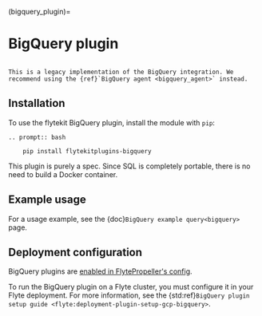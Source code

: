 (bigquery_plugin)=

# BigQuery plugin

```{note}

This is a legacy implementation of the BigQuery integration. We recommend using the {ref}`BigQuery agent <bigquery_agent>` instead.

```

## Installation

To use the flytekit BigQuery plugin, install the module with `pip`:

```{eval-rst}
.. prompt:: bash

    pip install flytekitplugins-bigquery
```

This plugin is purely a spec. Since SQL is completely portable, there is no need to build a Docker container.

## Example usage

For a usage example, see the {doc}`BigQuery example query<bigquery>` page.

## Deployment configuration

BigQuery plugins are [enabled in FlytePropeller's config](https://docs.flyte.org/en/latest/deployment/plugin_setup/gcp/bigquery.html#deployment-plugin-setup-gcp-bigquery).

To run the BigQuery plugin on a Flyte cluster, you must configure it in your Flyte deployment. For more information, see the
{std:ref}`BigQuery plugin setup guide <flyte:deployment-plugin-setup-gcp-bigquery>`.
